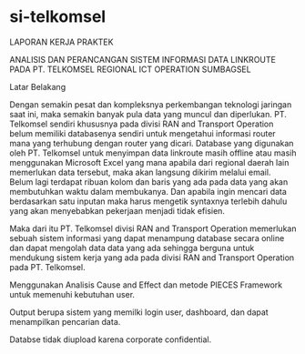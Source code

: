 # si-telkomsel

LAPORAN KERJA PRAKTEK

ANALISIS DAN PERANCANGAN SISTEM INFORMASI DATA LINKROUTE PADA PT. TELKOMSEL REGIONAL ICT OPERATION SUMBAGSEL

Latar Belakang

Dengan semakin pesat dan kompleksnya perkembangan teknologi jaringan saat ini, maka semakin banyak pula data yang muncul dan diperlukan. PT. Telkomsel sendiri khususnya pada divisi RAN and Transport Operation belum memiliki databasenya sendiri untuk mengetahui informasi router mana yang terhubung dengan router yang dicari. Database yang digunakan oleh PT. Telkomsel untuk menyimpan data linkroute masih offline atau masih menggunakan Microsoft Excel yang mana apabila dari regional daerah lain memerlukan data tersebut, maka akan langsung dikirim melalui email. Belum lagi terdapat ribuan kolom dan baris yang ada pada data yang akan membutuhkan waktu dalam membukanya. Dan apabila ingin mencari data berdasarkan satu inputan maka harus mengetik syntaxnya terlebih dahulu yang akan menyebabkan pekerjaan menjadi tidak efisien.

Maka dari itu PT. Telkomsel divisi RAN and Transport Operation memerlukan sebuah sistem informasi yang dapat menampung database secara online dan dapat mengolah data data yang ada sehingga berguna untuk mendukung sistem kerja yang ada pada divisi RAN and Transport Operation pada PT. Telkomsel.

Menggunakan Analisis Cause and Effect dan metode PIECES Framework untuk memenuhi kebutuhan user.

Output berupa sistem yang memilki login user, dashboard, dan dapat menampilkan pencarian data.

Databse tidak diupload karena corporate confidential.

#
